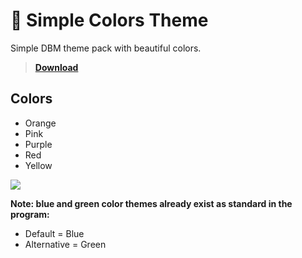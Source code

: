 # 🎨 Simple Colors Theme

Simple DBM theme pack with beautiful colors.

> [**Download**](https://github.com/CapOliveiraBr/Simple-Colors-Theme/archive/master.zip)

## Colors 

- Orange
- Pink
- Purple 
- Red 
- Yellow

<img src="https://i.imgur.com/IJj9zYI.gif">

**Note: blue and green color themes already exist as standard in the program:**

- Default = Blue
- Alternative = Green
